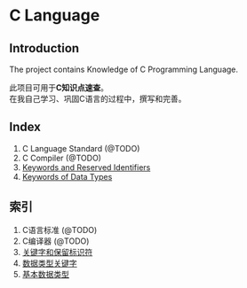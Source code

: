 # C Language

## Introduction

The project contains Knowledge of C Programming Language.

此项目可用于**C知识点速查**。  
在我自己学习、巩固C语言的过程中，撰写和完善。

## Index

1. C Language Standard (@TODO)
2. C Compiler (@TODO)
3. [Keywords and Reserved Identifiers ](doc/en/103.md)
4. [Keywords of Data Types](doc/en/104.md)

## 索引

1. C语言标准 (@TODO)
2. C编译器 (@TODO)
3. [关键字和保留标识符](doc/cn/103.md)
4. [数据类型关键字](doc/cn/104.md)
5. [基本数据类型](doc/cn/105.md)